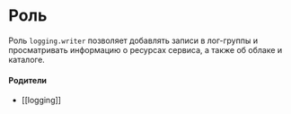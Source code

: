 # Роль

Роль `logging.writer` позволяет добавлять записи в лог-группы и просматривать информацию о ресурсах сервиса, а также об облаке и каталоге.


#### Родители

- [[logging]]
